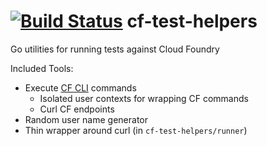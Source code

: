 [![Build Status](https://travis-ci.org/cloudfoundry/cf-test-helpers.svg)](https://travis-ci.org/cloudfoundry/cf-test-helpers)
cf-test-helpers
===============

Go utilities for running tests against Cloud Foundry

Included Tools:
- Execute [CF CLI](https://github.com/cloudfoundry/cli) commands
  - Isolated user contexts for wrapping CF commands
  - Curl CF endpoints
- Random user name generator
- Thin wrapper around curl (in `cf-test-helpers/runner`)
